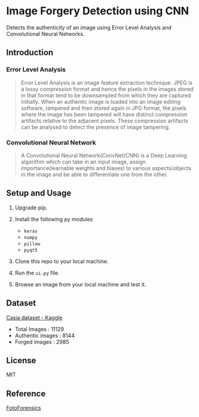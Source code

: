 # Image Forgery Detection using CNN

Detects the authenticity of an image using Error Level Analysis and Convolutional Neural Networks.

## Introduction

### Error Level Analysis
 > Error Level Analysis is an image feature extraction technique. JPEG is a lossy compression format and hence the pixels in the images stored in that format tend to be downsampled from which they are captured initially. When an authentic image is loaded into an image editing software, tampered and then stored again in JPG format, the pixels where the image has been tampered will have distinct compression artifacts relative to the adjacent pixels. These compression artifacts can be analysed to detect the presence of image tampering.  

### Convolutional Neural Network
 > A Convolutional Neural Network(ConvNet/CNN) is a Deep Learning algorithm which can take in an input image, assign importance(learnable weights and biases) to various aspects/objects in the image and be able to differentiate one from the other.

## Setup and Usage

1. Upgrade pip.
2. Install the following py modules

    * ```keras```
    * ```numpy```
    * ```pillow```
    * ```pyqt5```
3. Clone this repo to your local machine.
4. Run the ```ui.py``` file.
5. Browse an image from your local machine and test it.

## Dataset
[Casia dataset - Kaggle](https://www.kaggle.com/sophatvathana/casia-dataset)
* Total Images : 11129
* Authentic images : 8144
* Forged images : 2985


## License
MIT

## Reference  
[FotoForensics](https://fotoforensics.com/)
